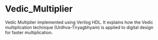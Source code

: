# Vedic_Multiplier
Vedic Multiplier implemented using Verilog HDL. It explains how the Vedic multiplication technique (Urdhva-Tiryagbhyam) is applied to digital design for faster multiplication.
